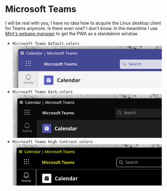 # Microsoft Teams

I will be real with you, I have no idea how to acquire the Linux desktop client
for Teams anymore. Is there even one? I don't know. In the meantime I use
[Mint's webapp manager](https://github.com/linuxmint/webapp-manager) to get the
PWA as a standalone window.

- `Microsoft Teams Default.colors`
  ![](teams-default.png)
- `Microsoft Teams Dark.colors`
  ![](teams-dark.png)
- `Microsoft Teams High Contrast.colors`
  ![](teams-hc.png)
